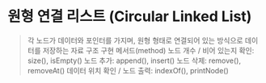 # 원형 연결 리스트 (Circular Linked List)
> 각 노드가 데이터와 포인터를 가지며, 원형 형태로 연결되어 있는 방식으로 데이터를 저장하는 자료 구조
> 구현 메서드(method)
> 	노드 개수 / 비어 있는지 확인: size(), isEmpty()
> 	노드 추가: append(), insert()
> 	노드 삭제: remove(), removeAt()
> 	데이터 위치 확인 / 노드 출력: indexOf(), printNode()

